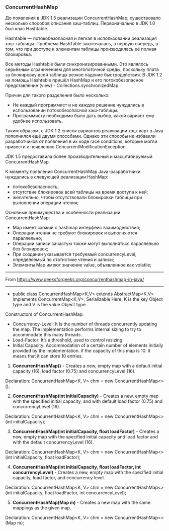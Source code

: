 ### ConcurrentHashMap

До появления в JDK 1.5 реализации ConcurrentHashMap, существовало несколько способов
описания хэш-таблиц. Первоначально в JDK 1.0 был клас Hashtable.

Hashtable — потокобезопасная и легкая в использовании реализация хэш-таблицы. Проблема
HashTable заключалась, в первую очередь, в том, что при доступе к элементам таблицы
производилась её полная блокировка.

Все методы Hashtable были синхронизированными. Это являлось серьёзным ограничением для
многопоточной среды, поскольку плата за блокировку всей таблицы резкое падение
быстродействия. В JDK 1.2 на помощь Hashtable пришёл HashMap и его потокобезопасное
представление (view) - Collections.synchronizedMap.

Причин для такого разделения было несколько:
- Не каждый программист и не каждое решение нуждались в использовании потокобезопасной
  хэш-таблицы.
- Программисту необходимо было дать выбор, какой вариант ему удобнее использовать.

Таким образом, c JDK 1.2 список вариантов реализации хэш-карт в Java пополнился ещё
двумя способами. Однако эти способы не избавили разработчиков от появления в их коде
race conditions, которые могли привести к появлению ConcurrentModificationException.

JDK 1.5 предоставила более производительный и масштабируемый ConcurrentHashMap.

К моменту появления ConcurrentHashMap Java-разработчики нуждались в следующей
реализации HashMap:
- потокобезопасность;
- отсутствие блокировок всей таблицы на время доступа к ней;
- желательно, чтобы отсутствовали блокировки таблицы при выполнении операции чтения;

Основные преимущества и особенности реализации ConcurrentHashMap:
- Map имеет схожий с hashmap интерфейс взаимодействия;
- Операции чтения не требуют блокировок и выполняются параллельно;
- Операции записи зачастую также могут выполняться параллельно без блокировок;
- При создании указывается требуемый concurrencyLevel, определяемый по статистике чтения и записи;
- Элементы Map имеют значение value, объявленное как volatile;
---

From https://www.geeksforgeeks.org/concurrenthashmap-in-java/

---
- public class ConcurrentHashMap<K,V> extends AbstractMap<K,V> implements ConcurrentMap<K,V>, Serializable
Here, K is the key Object type and V is the value Object type.

Constructors of ConcurrentHashMap:
- Concurrency-Level: It is the number of threads concurrently updating the map.
  The implementation performs internal sizing to try to accommodate this many threads.
- Load-Factor: It’s a threshold, used to control resizing.
- Initial Capacity: Accommodation of a certain number of elements initially provided
  by the implementation. if the capacity of this map is 10. It means that it can store
  10 entries.

1. **ConcurrentHashMap()** - Creates a new, empty map with a default initial capacity (16),
   load factor (0.75) and concurrencyLevel (16).

Declaration: ConcurrentHashMap<K, V> chm = new ConcurrentHashMap<>();

2. **ConcurrentHashMap(int initialCapacity)** - Creates a new, empty map with the specified
   initial capacity, and with default load factor (0.75) and concurrencyLevel (16).

Declaration: ConcurrentHashMap<K, V> chm = new ConcurrentHashMap<>(int initialCapacity);

3. **ConcurrentHashMap(int initialCapacity, float loadFactor)** - Creates a new, empty map with the
   specified initial capacity and load factor and with the default concurrencyLevel (16).

Declaration: ConcurrentHashMap<K, V> chm = new ConcurrentHashMap<>(int initialCapacity, float loadFactor);

4. **ConcurrentHashMap(int initialCapacity, float loadFactor, int concurrencyLevel)** - Creates a new, empty
   map with the specified initial capacity, load factor, and concurrency level.

Declaration: ConcurrentHashMap<K, V> chm = new ConcurrentHashMap<>(int initialCapacity, float loadFactor, int concurrencyLevel);

5. **ConcurrentHashMap(Map m)** - Creates a new map with the same mappings as the given map.

Declaration: ConcurrentHashMap<K, V> chm = new ConcurrentHashMap<>(Map m);
